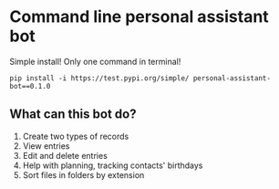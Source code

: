 # Command line personal assistant bot

Simple install! Only one command in terminal!

```
pip install -i https://test.pypi.org/simple/ personal-assistant-bot==0.1.0
```

## What can this bot do?

1. Create two types of records
2. View entries
3. Edit and delete entries
3. Help with planning, tracking contacts' birthdays
5. Sort files in folders by extension
